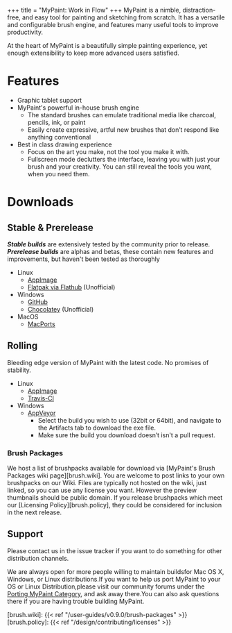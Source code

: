 +++
title = "MyPaint: Work in Flow"
+++
MyPaint is a nimble, distraction-free, and easy tool for painting and sketching
from scratch. It has a versatile and configurable brush engine, and features
many useful tools to improve productivity.<!--more-->

At the heart of MyPaint is a beautifully simple painting experience, yet enough
extensibility to keep more advanced users satisfied.

# Features
- Graphic tablet support
- MyPaint's powerful in-house brush engine
	- The standard brushes can emulate traditional media like charcoal, 
pencils, ink, or paint
	- Easily create expressive, artful new brushes that don’t respond like
anything conventional
- Best in class drawing experience
	- Focus on the art you make, not the tool you make it with.
	- Fullscreen mode declutters the interface, leaving you with just your 
brush and your creativity. You can still reveal the tools you want, 
when you need them.


# Downloads

## Stable & Prerelease
***Stable builds*** are extensively tested by the community prior to release. ***Prerelease
builds*** are alphas and betas, these contain new features and improvements, but
haven't been tested as thoroughly

- Linux
	- [AppImage][downloads.releases]
	- [Flatpak via Flathub][linux.flatpak] (Unofficial)
- Windows
	- [GitHub][downloads.releases]
	- [Chocolatey][choco.prerel] (Unofficial)
- MacOS
	- [MacPorts][mac.ports]

## Rolling
Bleeding edge version of MyPaint with the latest code. No promises of stability.
- Linux
	- [AppImage][linux.rolling]
	- [Travis-CI][source.travis]
- Windows
	- [AppVeyor][source.appveyor]
        - Select the build you wish to use (32bit or 64bit), and navigate to the
Artifacts tab to download the exe file.
        - Make sure the build you download doesn’t isn't a pull request.

### Brush Packages
We host a list of brushpacks available for download via [MyPaint's Brush Packages wiki page][brush.wiki].
You are welcome to post links to your own brushpacks on our Wiki. Files are typically
not hosted on the wiki, just linked, so you can use any license you want. However
the preview thumbnails should be public domain. If you release brushpacks which
meet our [Licensing Policy][brush.policy], they could be considered for inclusion
in the next release.

## Support
Please contact us in the issue tracker if you want to do something
for other distribution channels.

We are always open for more people willing to maintain buildsfor Mac 
OS X, Windows, or Linux distributions.If you want to help us port 
MyPaint to your OS or Linux Distribution,please visit our community 
forums under the [Porting MyPaint Category][source.porting], and ask away 
there.You can also ask questions there if you are having trouble 
building MyPaint.

[downloads.releases]: https://github.com/mypaint/mypaint/releases

[choco.prerel]: https://chocolatey.org/packages/mypaint/
[choco.stable]: https://chocolatey.org/packages/mypaint/1.2.1

[linux.flatpak]: https://flathub.org/repo/appstream/org.mypaint.MyPaint.flatpakref
[linux.rolling]: https://github.com/mypaint/mypaint-appimage/releases
[linux.build]: https://github.com/mypaint/mypaint/blob/master/README_LINUX.md

[mac.ports]: https://www.macports.org/ports.php?by=name&substr=MyPaint

[windows.tumagonx]: http://www.opensourcepack.blogspot.fr/2013/01/mypaint-and-pygi.html

[source.github]: https://github.com/mypaint
[source.build]: https://github.com/mypaint/mypaint/blob/master/README.md
[source.porting]: http://community.mypaint.org/c/development/porting
[source.travis]: https://travis-ci.org/mypaint
[source.appveyor]: https://ci.appveyor.com/project/achadwick/mypaint

[brush.wiki]: {{< ref "/user-guides/v0.9.0/brush-packages" >}}
[brush.policy]: {{< ref "/design/contributing/licenses" >}}
